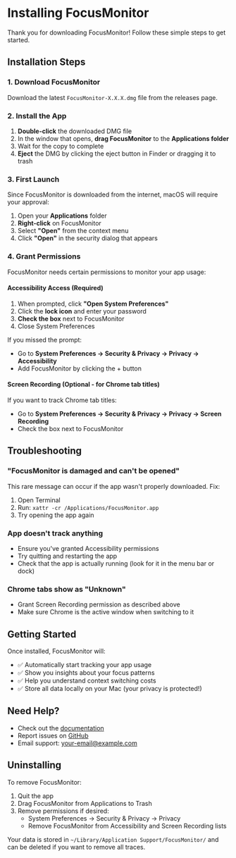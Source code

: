 # Installing FocusMonitor

Thank you for downloading FocusMonitor! Follow these simple steps to get started.

## Installation Steps

### 1. Download FocusMonitor
Download the latest `FocusMonitor-X.X.X.dmg` file from the releases page.

### 2. Install the App
1. **Double-click** the downloaded DMG file
2. In the window that opens, **drag FocusMonitor** to the **Applications folder**
3. Wait for the copy to complete
4. **Eject** the DMG by clicking the eject button in Finder or dragging it to trash

### 3. First Launch
Since FocusMonitor is downloaded from the internet, macOS will require your approval:

1. Open your **Applications** folder
2. **Right-click** on FocusMonitor
3. Select **"Open"** from the context menu
4. Click **"Open"** in the security dialog that appears

### 4. Grant Permissions
FocusMonitor needs certain permissions to monitor your app usage:

#### Accessibility Access (Required)
1. When prompted, click **"Open System Preferences"**
2. Click the **lock icon** and enter your password
3. **Check the box** next to FocusMonitor
4. Close System Preferences

If you missed the prompt:
- Go to **System Preferences → Security & Privacy → Privacy → Accessibility**
- Add FocusMonitor by clicking the + button

#### Screen Recording (Optional - for Chrome tab titles)
If you want to track Chrome tab titles:
- Go to **System Preferences → Security & Privacy → Privacy → Screen Recording**
- Check the box next to FocusMonitor

## Troubleshooting

### "FocusMonitor is damaged and can't be opened"
This rare message can occur if the app wasn't properly downloaded. Fix:
1. Open Terminal
2. Run: `xattr -cr /Applications/FocusMonitor.app`
3. Try opening the app again

### App doesn't track anything
- Ensure you've granted Accessibility permissions
- Try quitting and restarting the app
- Check that the app is actually running (look for it in the menu bar or dock)

### Chrome tabs show as "Unknown"
- Grant Screen Recording permission as described above
- Make sure Chrome is the active window when switching to it

## Getting Started

Once installed, FocusMonitor will:
- ✅ Automatically start tracking your app usage
- ✅ Show you insights about your focus patterns
- ✅ Help you understand context switching costs
- ✅ Store all data locally on your Mac (your privacy is protected!)

## Need Help?

- Check out the [documentation](docs/README.md)
- Report issues on [GitHub](https://github.com/yourusername/FocusMonitor/issues)
- Email support: your-email@example.com

## Uninstalling

To remove FocusMonitor:
1. Quit the app
2. Drag FocusMonitor from Applications to Trash
3. Remove permissions if desired:
   - System Preferences → Security & Privacy → Privacy
   - Remove FocusMonitor from Accessibility and Screen Recording lists

Your data is stored in `~/Library/Application Support/FocusMonitor/` and can be deleted if you want to remove all traces.
